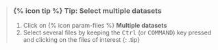 > ### {% icon tip %} Tip: Select multiple datasets
>
> 1. Click on {% icon param-files %} **Multiple datasets**
> 2. Select several files by keeping the <kbd>Ctrl</kbd> (or
>    <kbd>COMMAND</kbd>) key pressed and clicking on the files of interest
{: .tip}